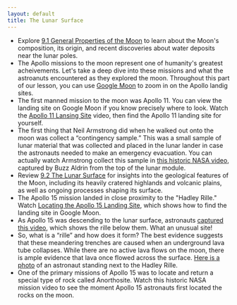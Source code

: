 ```yaml
---
layout: default
title: The Lunar Surface
---
```


- Explore [9.1 General Properties of the Moon](https://openstax.org/books/astronomy-2e/pages/9-1-general-properties-of-the-moon) to learn about the Moon's composition, its origin, and recent discoveries about water deposits near the lunar poles.
- The Apollo missions to the moon represent one of humanity's greatest acheivements. Let's take a deep dive into these missions and what the astroanuts encountered as they explored the moon. Throughout this part of our lesson, you can use [Google Moon](https://www.google.com/moon/) to zoom in on the Apollo landig sites.
- The first manned mission to the moon was Apollo 11. You can view the landing site on Google Moon if you know precisely where to look. Watch the [Apollo 11 Lansing Site](https://youtu.be/dDo7ZaKU1As?si=BSNU2_XWFXCjQ7vV) video, then find the Apollo 11 landing site for yourself.
- The first thing that Neil Armstrong did when he walked out onto the moon was collect a “contingency sample.” This was a small sample of lunar material that was collected and placed in the lunar lander in case the astronauts needed to make an emergency evacuation. You can actually watch Armstrong collect this sample in [this historic NASA video](https://youtu.be/zmClgTiez0M?si=m87EfafgQkJ5Ta3r), captured by Buzz Aldrin from the top of the lunar module.  
- Review [9.2 The Lunar Surface](https://openstax.org/books/astronomy-2e/pages/9-2-the-lunar-surface) for insights into the geological features of the Moon, including its heavily cratered highlands and volcanic plains, as well as ongoing processes shaping its surface.
- The Apollo 15 mission landed in close proximity to the "Hadley Rille." Watch [Locating the Apollo 15 Landing Site](https://youtu.be/QWCJibFaXB4), which shows how to find the landing site in Google Moon.
- As Apollo 15 was descending to the lunar surface, astronauts [captured this video](https://youtu.be/fcGVCFNn0m0), which shows the rille below them. What an unusual site! 
- So, what is a “rille” and how does it form? The best evidence suggests that these meandering trenches are caused when an underground lava tube collapses. While there are no active lava flows on the moon, there is ample evidence that lava once flowed across the surface. [Here is a photo](https://storage.googleapis.com/avh-lessons/apollo15rille.jpg) of an astronaut standing next to the Hadley Rille.
- One of the primary missions of Apollo 15 was to locate and return a special type of rock called Anorthosite. Watch this historic NASA mission video to see the moment Apollo 15 astronauts first located the rocks on the moon.  

